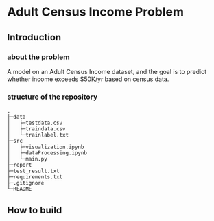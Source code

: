 # Adult Census Income Problem

## Introduction
### about the problem
A model on an Adult Census Income  dataset, and the goal is to predict whether income exceeds $50K/yr based on census  data.

### structure of the repository
```
.
├─data
│   ├─testdata.csv
│   ├─traindata.csv
│   └─trainlabel.txt
├─src
│   ├─visualization.ipynb
│   ├─dataProcessing.ipynb
│   └─main.py
├─report
├─test_result.txt
├─requirements.txt
├─.gitignore
└─README
```

## How to build


